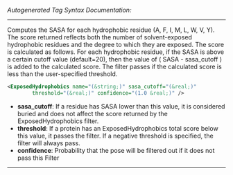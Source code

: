 _Autogenerated Tag Syntax Documentation:_

---
Computes the SASA for each hydrophobic residue (A, F, I, M, L, W, V, Y). The score returned reflects both the number of solvent-exposed hydrophobic residues and the degree to which they are exposed. The score is calculated as follows. For each hydrophobic residue, if the SASA is above a certain cutoff value (default=20), then the value of ( SASA - sasa_cutoff ) is added to the calculated score. The filter passes if the calculated score is less than the user-specified threshold.

```xml
<ExposedHydrophobics name="(&string;)" sasa_cutoff="(&real;)"
        threshold="(&real;)" confidence="(1.0 &real;)" />
```

-   **sasa_cutoff**: If a residue has SASA lower than this value, it is considered buried and does not affect the score returned by the ExposedHydrophobics filter.
-   **threshold**: If a protein has an ExposedHydrophobics total score below this value, it passes the filter. If a negative threshold is specified, the filter will always pass.
-   **confidence**: Probability that the pose will be filtered out if it does not pass this Filter

---
